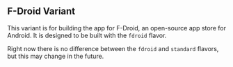 ## F-Droid Variant
This variant is for building the app for F-Droid, an open-source app store for Android. 
It is designed to be built with the `fdroid` flavor.

Right now there is no difference between the `fdroid` and `standard` flavors, but this may change in the future.